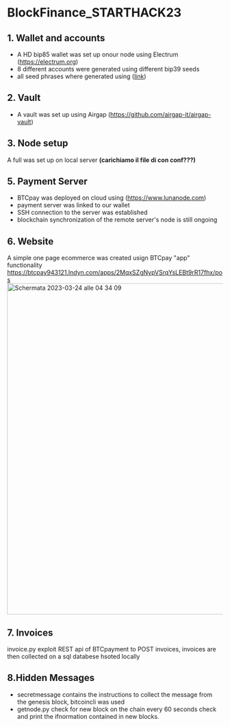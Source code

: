 # BlockFinance_STARTHACK23

## 1. Wallet and accounts 
- A HD bip85 wallet was set up onour node using Electrum (https://electrum.org)
- 8 different accounts were generated using different bip39 seeds
- all seed phrases where generated using ([link](https://getcoinplate.com/bip39-seed-phrase-mnemonics-generator-offline-online-tool/))

## 2. Vault 
- A vault was set up using Airgap (https://github.com/airgap-it/airgap-vault)

## 3. Node setup 
A full was set up on local server
**(carichiamo il file di con conf???)**

  
## 5. Payment Server
- BTCpay was deployed on cloud using (https://www.lunanode.com)
- payment server was linked to our wallet 
- SSH connection to the server was established 
- blockchain synchronization of the remote server's node is still ongoing 

## 6. Website 
A simple one page ecommerce was created usign BTCpay "app" functionality https://btcpay943121.lndyn.com/apps/2MqxSZgNypVSrqYsLEBt9rR17fhx/pos
<img width="772" alt="Schermata 2023-03-24 alle 04 34 09" src="https://user-images.githubusercontent.com/128647197/227454632-57d9c3f9-3493-465a-a2f9-cd0c3e0898a1.png">

## 7. Invoices 
invoice.py exploit REST api of BTCpayment to POST invoices, invoices are then collected on a sql databese hsoted locally

## 8.Hidden Messages
- secretmessage contains the instructions to collect the message from the genesis block, bitcoincli was used
- getnode.py check for new block on the chain every 60 seconds check and print the ifnormation contained in new blocks. 
